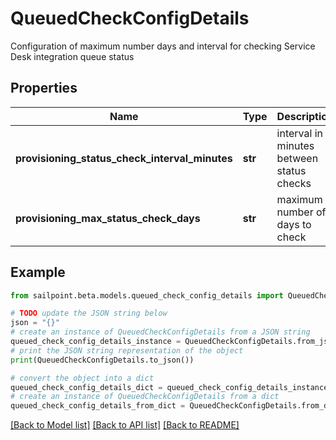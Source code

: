 # QueuedCheckConfigDetails

Configuration of maximum number days and interval for checking Service Desk integration queue status

## Properties

Name | Type | Description | Notes
------------ | ------------- | ------------- | -------------
**provisioning_status_check_interval_minutes** | **str** | interval in minutes between status checks | 
**provisioning_max_status_check_days** | **str** | maximum number of days to check | 

## Example

```python
from sailpoint.beta.models.queued_check_config_details import QueuedCheckConfigDetails

# TODO update the JSON string below
json = "{}"
# create an instance of QueuedCheckConfigDetails from a JSON string
queued_check_config_details_instance = QueuedCheckConfigDetails.from_json(json)
# print the JSON string representation of the object
print(QueuedCheckConfigDetails.to_json())

# convert the object into a dict
queued_check_config_details_dict = queued_check_config_details_instance.to_dict()
# create an instance of QueuedCheckConfigDetails from a dict
queued_check_config_details_from_dict = QueuedCheckConfigDetails.from_dict(queued_check_config_details_dict)
```
[[Back to Model list]](../README.md#documentation-for-models) [[Back to API list]](../README.md#documentation-for-api-endpoints) [[Back to README]](../README.md)


